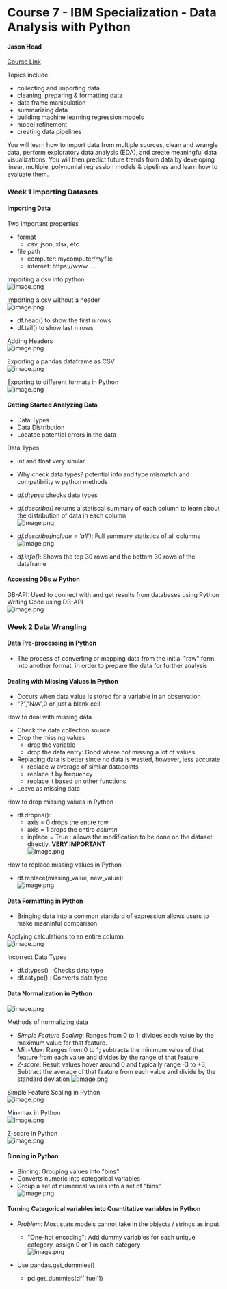 # **Course 7** - IBM Specialization - Data Analysis with Python

#### Jason Head

[Course Link](https://www.coursera.org/learn/data-analysis-with-python/home/week/1)

Topics include:  
- collecting and importing data 
- cleaning, preparing & formatting data 
- data frame manipulation 
- summarizing data 
- building machine learning regression models 
- model refinement 
- creating data pipelines

You will learn how to import data from multiple sources, clean and wrangle data, perform exploratory data analysis (EDA), and create meaningful data visualizations. You will then predict future trends from data by developing linear, multiple, polynomial regression models & pipelines and learn how to evaluate them.  

### Week 1 Importing Datasets

#### Importing Data
Two important properties
* format
    * csv, json, xlsx, etc.
* file path
    * computer: mycomputer/myfile
    * internet: https://www.....
 
Importing a csv into python \
![image.png](d5bd904d-935c-4f06-8744-1d38c4200554.png)

Importing a csv without a header \
![image.png](ae8b6bb7-7c2b-4802-a66a-f28d879abc50.png)

* df.head() to show the first n rows
* df.tail() to show last n rows

Adding Headers \
![image.png](cd8739d9-b39d-4e2d-8927-5986225d3655.png)

Exporting a pandas dataframe as CSV \
![image.png](d8b42320-4127-40b8-b179-7113217ed64a.png)

Exporting to different formats in Python \
![image.png](734aa143-a15a-47d4-92e3-1434c8b102d6.png)

#### Getting Started Analyzing Data
* Data Types
* Data Distribution
* Locatee potential errors in the data

Data Types
* int and float very similar
* Why check data types? potential info and type mismatch and compatibility w python methods
* *df.dtypes* checks data types
* *df.describe()* returns a statiscal summary of each column to learn about the distribution of data in each column \
  ![image.png](71c30768-1a7c-42a3-9144-96fd1142f69e.png)

* *df.describe(include = 'all')*: Full summary statistics of all columns \
![image.png](94c47865-9f83-40ae-8d0c-1a6cb00cf82f.png)

* *df.info()*: Shows the top 30 rows and the bottom 30 rows of the dataframe

#### Accessing DBs w Python
DB-API: Used to  connect with and get results from databases using Python \
Writing Code using DB-API \
![image.png](fb9ba093-77bd-4df0-8a34-35d2e8c0df9c.png)


### Week 2 Data Wrangling 
#### Data Pre-processing in Python
* The process of converting or mapping data from the initial "raw" form into another format, in order to prepare the data for further analysis

#### Dealing with Missing Values in Python
* Occurs when data value is stored for a variable in an observation
* "?","N/A",0 or just a blank cell

How to deal with missing data
* Check the data collection source
* Drop the missing values
    * drop the variable
    * drop the data entry: Good where not missing a lot of values
* Replacing data is better since no data is wasted, however, less accurate
    * replace w average of similar datapoints
    * replace it by frequency
    * replace it based on other functions
* Leave as missing data

How to drop missing values in Python
* df.dropna():
    * axis = 0 drops the entire *row*
    * axis = 1 drops the entire *column* 
    * inplace = True : allows the modification to be done on the dataset directly. **VERY IMPORTANT** \
 ![image.png](53e8360f-8097-4462-9bd2-ace4be8ee35c.png)

How to replace missing values in Python
* df.replace(missing_value, new_value): \
![image.png](4c60c014-c8b9-4d25-970e-67b1d0a5cdf3.png)

#### Data Formatting in Python
* Bringing data into a common standard of expression allows users to make meaninful comparison

Applying calculations to an entire column \
![image.png](3b5e5e78-3cf8-40f6-a039-7bcde5a04fbe.png)

Incorrect Data Types
* df.dtypes() : Checks data type
* df.astype() : Converts data type

#### Data Normalization in Python
![image.png](d51b882d-1149-4382-9a66-1cf652f69d66.png)

Methods of normalizing data
* *Simple Feature Scaling*: Ranges from 0 to 1; divides each value by the maximum value for that feature.
* *Min-Max*: Ranges from 0 to 1; subtracts the minimum value of that feature from each value and divides by the range of that feature
* *Z-score*: Result values hover around 0 and typically range -3 to +3; Subtract the average of that feature from each value and divide by the standard deviation
![image.png](b413728e-2325-4c41-8851-e908ba8d7ccd.png)

Simple Feature Scaling in Python \
![image.png](e575c287-79c8-4199-b855-a639938b83b7.png)

Min-max in Python \
![image.png](68558b32-02b8-436c-ad14-84037334dca2.png)

Z-score in Python \
![image.png](01ca0944-103c-4720-a71a-a3da8a2201d4.png) 

#### Binning in Python
* Binning: Grouping values into "bins"
* Converts numeric into categorical variables
* Group a set of numerical values into a set of "bins" \
![image.png](0f839d08-5604-42c8-b203-245ba1b53428.png)

#### Turning Categorical variables into Quantitative variables in Python
* *Problem*: Most stats models cannot take in the objects / strings as input
    * "One-hot encoding": Add dummy variables for each unique category, assign 0 or 1 in each category \
![image.png](48ca6b8c-bc22-4c78-9bcc-6919b0f99871.png)

* Use pandas.get_dummies()
    * pd.get_dummies(df['fuel'])
  



```python

```
